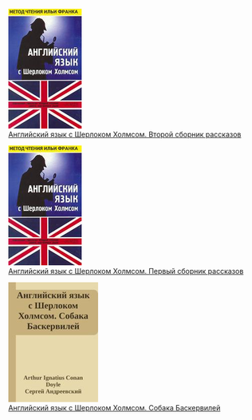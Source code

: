 ![](Английский%20язык%20с%20Шерлоком%20Холмсом.%20Второй%20сборник%20рассказов.jpg)  
[Английский язык с Шерлоком Холмсом. Второй сборник рассказов](Английский%20язык%20с%20Шерлоком%20Холмсом.%20Второй%20сборник%20рассказов.md)

![](Английский%20язык%20с%20Шерлоком%20Холмсом.%20Первый%20сборник%20рассказов.jpg)  
[Английский язык с Шерлоком Холмсом. Первый сборник рассказов](Английский%20язык%20с%20Шерлоком%20Холмсом.%20Первый%20сборник%20рассказов.md)

![](Английский%20язык%20с%20Шерлоком%20Холмсом.%20Собака%20Баскервилей.jpg)  
[Английский язык с Шерлоком Холмсом. Собака Баскервилей](Английский%20язык%20с%20Шерлоком%20Холмсом.%20Собака%20Баскервилей.md)
